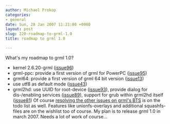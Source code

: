 ```yaml
---
author: Michael Prokop
categories:
- general
date: Sun, 28 Jan 2007 11:21:00 +0000
layout: post
slug: 220-roadmap-to-grml-1.0
title: roadmap to grml 1.0

---
```

What's my roadmap to grml 1\.0?
* kernel 2\.6\.20\-grml ([issue96](http://bts.grml.org/grml/issue96))
* grml\-ppc: provide a first version of grml for PowerPC ([issue95](http://bts.grml.org/grml/issue95))
* grml64: provide a first version of grml 64 bit version ([issue13](http://bts.grml.org/grml/issue13))
* use utf8 as default mode ([issue43](http://bts.grml.org/grml/issue43))
* grml2hd: use UUID for root\-device ([issue93](http://bts.grml.org/grml/issue93)), provide dialog for dis\-/enabling services ([issue89](http://bts.grml.org/grml/issue89)), support for grub within grml2hd itself ([issue81](http://bts.grml.org/grml/issue81))
Of course [resolving the other issues on grml's BTS](http://bts.grml.org/grml/) is on the todo list as well. Features like unionfs\-overlays and additional squashfs\-files are on the wishlist too of course. My plan is to release grml 1\.0 in march 2007\. Needs a lot of work of course...

